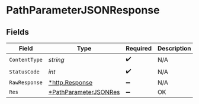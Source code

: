 # PathParameterJSONResponse


## Fields

| Field                                                                    | Type                                                                     | Required                                                                 | Description                                                              |
| ------------------------------------------------------------------------ | ------------------------------------------------------------------------ | ------------------------------------------------------------------------ | ------------------------------------------------------------------------ |
| `ContentType`                                                            | *string*                                                                 | :heavy_check_mark:                                                       | N/A                                                                      |
| `StatusCode`                                                             | *int*                                                                    | :heavy_check_mark:                                                       | N/A                                                                      |
| `RawResponse`                                                            | [*http.Response](https://pkg.go.dev/net/http#Response)                   | :heavy_minus_sign:                                                       | N/A                                                                      |
| `Res`                                                                    | [*PathParameterJSONRes](../../models/operations/pathparameterjsonres.md) | :heavy_minus_sign:                                                       | OK                                                                       |